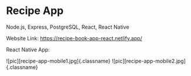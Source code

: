 # Recipe App

Node.js, Express, PostgreSQL, React, React Native

Website Link:
https://recipe-book-app-react.netlify.app/


React Native App:

![pic][recipe-app-mobile1.jpg]{.classname}
![pic][recipe-app-mobile2.jpg]{.classname}

[logo]: (picurl)

<style type="text/css">
    .classname{
        width: 200px;
        height: 365px;
    }
</style>
